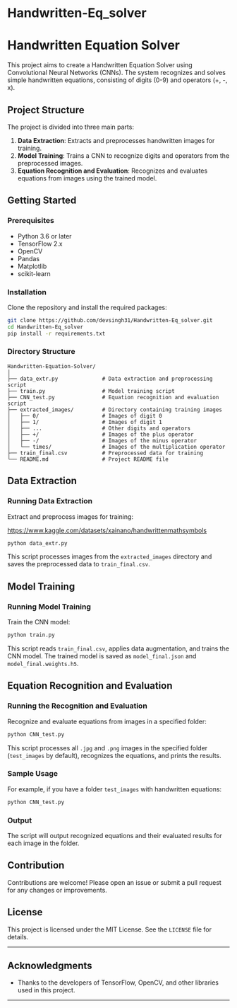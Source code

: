 # Handwritten-Eq_solver


# Handwritten Equation Solver

This project aims to create a Handwritten Equation Solver using Convolutional Neural Networks (CNNs). The system recognizes and solves simple handwritten equations, consisting of digits (0-9) and operators (+, -, x).

## Project Structure

The project is divided into three main parts:
1. **Data Extraction**: Extracts and preprocesses handwritten images for training.
2. **Model Training**: Trains a CNN to recognize digits and operators from the preprocessed images.
3. **Equation Recognition and Evaluation**: Recognizes and evaluates equations from images using the trained model.

## Getting Started

### Prerequisites

- Python 3.6 or later
- TensorFlow 2.x
- OpenCV
- Pandas
- Matplotlib
- scikit-learn

### Installation

Clone the repository and install the required packages:

```bash
git clone https://github.com/devsingh31/Handwritten-Eq_solver.git
cd Handwritten-Eq_solver
pip install -r requirements.txt
```

### Directory Structure

```
Handwritten-Equation-Solver/
│
├── data_extr.py              # Data extraction and preprocessing script
├── train.py                  # Model training script
├── CNN_test.py               # Equation recognition and evaluation script
├── extracted_images/         # Directory containing training images
│   ├── 0/                    # Images of digit 0
│   ├── 1/                    # Images of digit 1
│   ├── ...                   # Other digits and operators
│   ├── +/                    # Images of the plus operator
│   ├── -/                    # Images of the minus operator
│   └── times/                # Images of the multiplication operator
├── train_final.csv           # Preprocessed data for training
└── README.md                 # Project README file
```

## Data Extraction

### Running Data Extraction

Extract and preprocess images for training:

https://www.kaggle.com/datasets/xainano/handwrittenmathsymbols


```bash
python data_extr.py
```

This script processes images from the `extracted_images` directory and saves the preprocessed data to `train_final.csv`.

## Model Training

### Running Model Training

Train the CNN model:

```bash
python train.py
```

This script reads `train_final.csv`, applies data augmentation, and trains the CNN model. The trained model is saved as `model_final.json` and `model_final.weights.h5`.

## Equation Recognition and Evaluation

### Running the Recognition and Evaluation

Recognize and evaluate equations from images in a specified folder:

```bash
python CNN_test.py
```

This script processes all `.jpg` and `.png` images in the specified folder (`test_images` by default), recognizes the equations, and prints the results.

### Sample Usage

For example, if you have a folder `test_images` with handwritten equations:

```bash
python CNN_test.py
```

### Output

The script will output recognized equations and their evaluated results for each image in the folder.

## Contribution

Contributions are welcome! Please open an issue or submit a pull request for any changes or improvements.

## License

This project is licensed under the MIT License. See the `LICENSE` file for details.

---

## Acknowledgments

- Thanks to the developers of TensorFlow, OpenCV, and other libraries used in this project.

---

